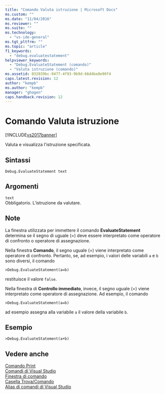 ```yaml
---
title: "Comando Valuta istruzione | Microsoft Docs"
ms.custom: ""
ms.date: "11/04/2016"
ms.reviewer: ""
ms.suite: ""
ms.technology: 
  - "vs-ide-general"
ms.tgt_pltfrm: ""
ms.topic: "article"
f1_keywords: 
  - "debug.evaluatestatement"
helpviewer_keywords: 
  - "Debug.EvaluateStatement (comando)"
  - "Valuta istruzione (comando)"
ms.assetid: 032039bc-9477-4f93-9b9d-66d4be0e90f4
caps.latest.revision: 12
author: "kempb"
ms.author: "kempb"
manager: "ghogen"
caps.handback.revision: 12
---
```

# Comando Valuta istruzione
[!INCLUDE[vs2017banner](../../code-quality/includes/vs2017banner.md)]

Valuta e visualizza l'istruzione specificata.  
  
## Sintassi  
  
```  
Debug.EvaluateStatement text   
```  
  
## Argomenti  
 `text`  
 Obbligatorio.  L'istruzione da valutare.  
  
## Note  
 La finestra utilizzata per immettere il comando **EvaluateStatement** determina se il segno di uguale \(\=\) deve essere interpretato come operatore di confronto o operatore di assegnazione.  
  
 Nella finestra **Comando**, il segno uguale \(\=\) viene interpretato come operatore di confronto.  Pertanto, se, ad esempio, i valori delle variabili `a` e `b` sono diversi, il comando  
  
```  
>Debug.EvaluateStatement(a=b)  
```  
  
 restituisce il valore `false`.  
  
 Nella finestra di **Controllo immediato**, invece, il segno uguale \(\=\) viene interpretato come operatore di assegnazione.  Ad esempio, il comando  
  
```  
>Debug.EvaluateStatement(a=b)  
```  
  
 ad esempio assegna alla variabile `a` il valore della variabile `b`.  
  
## Esempio  
  
```  
>Debug.EvaluateStatement(a+b)  
```  
  
## Vedere anche  
 [Comando Print](../../ide/reference/print-command.md)   
 [Comandi di Visual Studio](../../ide/reference/visual-studio-commands.md)   
 [Finestra di comando](../../ide/reference/command-window.md)   
 [Casella Trova\/Comando](../../ide/find-command-box.md)   
 [Alias di comandi di Visual Studio](../../ide/reference/visual-studio-command-aliases.md)